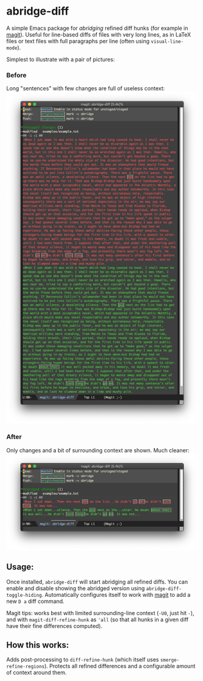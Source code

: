 # abridge-diff
A simple Emacs package for _abridging_ refined diff hunks (for example in [magit](https://github.com/magit/magit)).  Useful for line-based diffs of files with very long lines, as in LaTeX files or text files with full paragraphs per line (often using `visual-line-mode`).

Simplest to illustrate with a pair of pictures:
### Before
Long "sentences" with few changes are full of useless context:
![](examples/before.png)

### After
Only changes and a bit of surrounding context are shown.  Much cleaner:
![](examples/after.png)

## Usage:

Once installed, `abridge-diff` will start abridging all refined diffs. You can enable and disable showing the abridged version using `abridge-diff-toggle-hiding`.  Automatically configures itself to work with [magit](https://github.com/magit/magit) to add a new `D a` diff command. 

Magit tips: works best with limited surrounding-line context (`-U0`, just hit `-`), and with `magit-diff-refine-hunk` as `'all` (so that all hunks in a given diff have their fine differences computed). 

## How this works:

Adds post-processing to `diff-refine-hunk` (which itself uses `smerge-refine-regions`).  Protects all refined differences and a configurable amount of context around them.  
